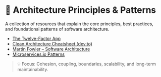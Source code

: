# 🧱 Architecture Principles & Patterns

A collection of resources that explain the core principles, best practices, and foundational patterns of software architecture.

- [The Twelve-Factor App](https://12factor.net/)
- [Clean Architecture Cheatsheet (dev.to)](https://dev.to/eduardomoroni/clean-architecture-cheat-sheet-4he)
- [Martin Fowler – Software Architecture](https://martinfowler.com/architecture/)
- [Microservices.io Patterns](https://microservices.io/patterns/index.html)

> 💡 Focus: Cohesion, coupling, boundaries, scalability, and long-term maintainability.
